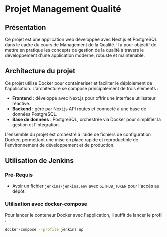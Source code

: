 # Projet Management Qualité
## Présentation

Ce projet est une application web développée avec Next.js et PostgreSQL dans le cadre du cours de Management de la Qualité. Il a pour objectif de mettre en pratique les concepts de gestion de la qualité à travers le développement d'une application moderne, robuste et maintenable.

## Architecture du projet

Ce projet utilise Docker pour containeriser et faciliter le déploiement de l'application. L'architecture se compose principalement de trois éléments :
- **Frontend** : développé avec Next.js pour offrir une interface utilisateur réactive.
- **Backend** : géré par Next.js API routes et connecté à une base de données PostgreSQL.
- **Base de données** : PostgreSQL, orchestrée via Docker pour simplifier la gestion et l'intégration.

L'ensemble du projet est orchestré à l'aide de fichiers de configuration Docker, permettant une mise en place rapide et reproductible de l'environnement de développement et de production.

## Utilisation de Jenkins

### Pré-Requis

- Avoir un fichier `jenkins/jenkins.env` avec `GITHUB_TOKEN` pour l'accès au dépôt.

### Utilisation avec docker-compose

Pour lancer le conteneur Docker avec l'application, il suffit de lancer le profil :
```sh
docker-compose --profile jenkins up
```
